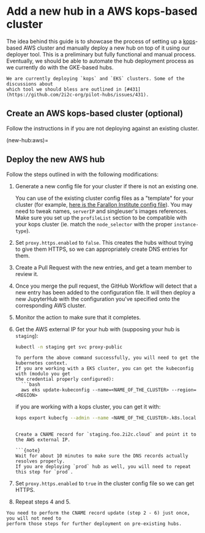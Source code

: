# Add a new hub in a AWS kops-based cluster

The idea behind this guide is to showcase the process of setting up a 
[kops](https://kops.sigs.k8s.io/getting_started/aws/)-based AWS cluster and manually
deploy a new hub on top of it using our deployer tool.
This is a preliminary but fully functional and manual process. Eventually, we should be
able to automate the hub deployment process as we currently do with the GKE-based hubs.

```{note}
We are currently deploying `kops` and `EKS` clusters. Some of the discussions about
which tool we should bless are outlined in [#431](https://github.com/2i2c-org/pilot-hubs/issues/431).
```

## Create an AWS kops-based cluster (optional)

Follow the instructions in [](new-cluster:aws) if you are not deploying against an
existing cluster.

(new-hub:aws)=
## Deploy the new AWS hub

Follow the steps outlined in [](new-hub:deploy) with the following modifications:

1. Generate a new config file for your cluster if there is not an existing one.

   You can use of the existing cluster config files as a "template" for your cluster (for
   example, [here is the Farallon Institute config file](https://github.com/2i2c-org/pilot-hubs/blob/master/config/hubs/farallon.cluster.yaml)).
   You may need to tweak names, `serverIP` and singleuser's images references.
   Make sure you set up the `profileList` section to be compatible with your kops cluster
   (ie. match the `node_selector` with the proper `instance-type`).

2. Set `proxy.https.enabled` to `false`.
   This creates the hubs without trying to give them HTTPS, so we can appropriately
   create DNS entries for them.

3. Create a Pull Request with the new entries, and get a team member to review it.

4. Once you merge the pull request, the GitHub Workflow will detect that a new entry has
   been added to the configuration file.
   It will then deploy a new JupyterHub with the configuration you've specified onto the
   corresponding AWS cluster.

5. Monitor the action to make sure that it completes.

6. Get the AWS external IP for your hub with (supposing your hub is `staging`):

   ```bash
   kubectl -n staging get svc proxy-public
   ```

   ```{note}
   To perform the above command successfully, you will need to get the kubernetes context.
   If you are working with a EKS cluster, you can get the kubeconfig with (modulo you get
   the credential properly configured):
     ```bash
     aws eks update-kubeconfig --name=<NAME_OF_THE_CLUSTER> --region=<REGION>
     ```
   if you are working with a kops cluster, you can get it with:
     ```bash
     kops export kubecfg --admin --name <NAME_OF_THE_CLUSTER>.k8s.local --state s3://2i2c-<NAME_OF_THE_CLUSTER>-kops-state
     ```
   ```

   Create a CNAME record for `staging.foo.2i2c.cloud` and point it to the AWS external IP.

   ```{note}
   Wait for about 10 minutes to make sure the DNS records actually resolves properly.
   If you are deploying `prod` hub as well, you will need to repeat this step for `prod`.
   ```

6. Set `proxy.https.enabled` to `true` in the cluster config file so we can get HTTPS.

7. Repeat steps 4 and 5.

```{note}
You need to perform the CNAME record update (step 2 - 6) just once, you will not need to
perform those steps for further deployment on pre-existing hubs.
```